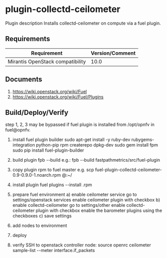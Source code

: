 plugin-collectd-ceilometer
=========================

Plugin description
Installs collectd-ceilometer on compute via a fuel plugin.

Requirements
------------

| Requirement                      | Version/Comment |
|----------------------------------|-----------------|
| Mirantis OpenStack compatibility | 10.0            |


Documents
---------

1. https://wiki.openstack.org/wiki/Fuel
2. https://wiki.openstack.org/wiki/Fuel/Plugins

Build/Deploy/Verify
-------------------

step 1, 2, 3 may be bypassed if fuel plugin is installed from /opt/opnfv in fuel@opnfv.

1) install fuel plugin builder
    sudo apt-get install -y ruby-dev rubygems-integration python-pip rpm createrepo dpkg-dev
    sudo gem install fpm
    sudo pip install fuel-plugin-builder

2) build plugin
    fpb --build <plugin-dir>
    e.g.: fpb --build fastpathmetrics/src/fuel-plugin

3) copy plugin rpm to fuel master
	e.g. scp fuel-plugin-collectd-ceilometer-0.9-0.9.0-1.noarch.rpm  <user>@<server-name>:~/

4) install plugin
	fuel plugins --install <plugin-name>.rpm

5) prepare fuel environment
  a) enable ceilometer service
    go to settings/openstack services
    enable ceilometer plugin with checkbox
  b) enable collectd-ceilometer
    go to settings/other
    enable collectd-ceilometer plugin with checkbox
    enable the barometer plugins using the checkboxes
  c) save settings

6) add nodes to environment

7) deploy

8) verify
SSH to openstack controller node:
    source openrc
    ceilometer sample-list --meter interface.if_packets
